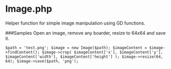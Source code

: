 Image.php
================

Helper function for simple image manipulation using GD functions.

###Samples
Open an image, remove any boarder, resize to 64x64 and save it.

`
$path = 'test.png';
$image = new Image($path);
$imageContent = $image->findContent();
$image->crop(
    $imageContent['x'],
    $imageContent['y'],
    $imageContent['width'],
    $imageContent['height']
);
$image->resize(64, 64);
$image->save($path, 'png');
`

